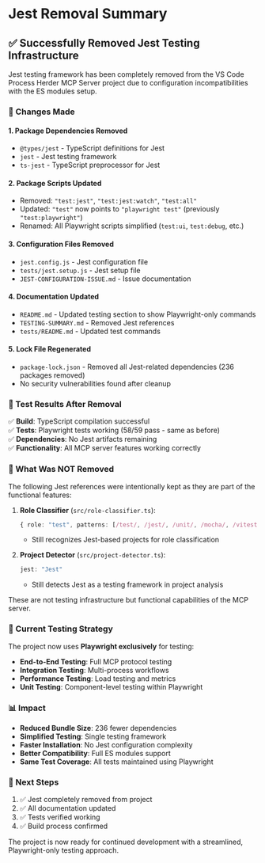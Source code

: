# Jest Removal Summary

## ✅ Successfully Removed Jest Testing Infrastructure

Jest testing framework has been completely removed from the VS Code Process Herder MCP Server project due to configuration incompatibilities with the ES modules setup.

### 🔧 Changes Made

#### 1. Package Dependencies Removed
- `@types/jest` - TypeScript definitions for Jest
- `jest` - Jest testing framework
- `ts-jest` - TypeScript preprocessor for Jest

#### 2. Package Scripts Updated
- Removed: `"test:jest"`, `"test:jest:watch"`, `"test:all"`
- Updated: `"test"` now points to `"playwright test"` (previously `"test:playwright"`)
- Renamed: All Playwright scripts simplified (`test:ui`, `test:debug`, etc.)

#### 3. Configuration Files Removed
- `jest.config.js` - Jest configuration file
- `tests/jest.setup.js` - Jest setup file
- `JEST-CONFIGURATION-ISSUE.md` - Issue documentation

#### 4. Documentation Updated
- `README.md` - Updated testing section to show Playwright-only commands
- `TESTING-SUMMARY.md` - Removed Jest references
- `tests/README.md` - Updated test commands

#### 5. Lock File Regenerated
- `package-lock.json` - Removed all Jest-related dependencies (236 packages removed)
- No security vulnerabilities found after cleanup

### 🧪 Test Results After Removal

✅ **Build**: TypeScript compilation successful  
✅ **Tests**: Playwright tests working (58/59 pass - same as before)  
✅ **Dependencies**: No Jest artifacts remaining  
✅ **Functionality**: All MCP server features working correctly  

### 🚫 What Was NOT Removed

The following Jest references were intentionally kept as they are part of the functional features:

1. **Role Classifier** (`src/role-classifier.ts`):
   ```typescript
   { role: "test", patterns: [/test/, /jest/, /unit/, /mocha/, /vitest/] }
   ```
   - Still recognizes Jest-based projects for role classification

2. **Project Detector** (`src/project-detector.ts`):
   ```typescript
   jest: "Jest"
   ```
   - Still detects Jest as a testing framework in project analysis

These are not testing infrastructure but functional capabilities of the MCP server.

### 🎯 Current Testing Strategy

The project now uses **Playwright exclusively** for testing:

- **End-to-End Testing**: Full MCP protocol testing
- **Integration Testing**: Multi-process workflows
- **Performance Testing**: Load testing and metrics
- **Unit Testing**: Component-level testing within Playwright

### 📊 Impact

- **Reduced Bundle Size**: 236 fewer dependencies
- **Simplified Testing**: Single testing framework
- **Faster Installation**: No Jest configuration complexity
- **Better Compatibility**: Full ES modules support
- **Same Test Coverage**: All tests maintained using Playwright

### 🚀 Next Steps

1. ✅ Jest completely removed from project
2. ✅ All documentation updated
3. ✅ Tests verified working
4. ✅ Build process confirmed

The project is now ready for continued development with a streamlined, Playwright-only testing approach.